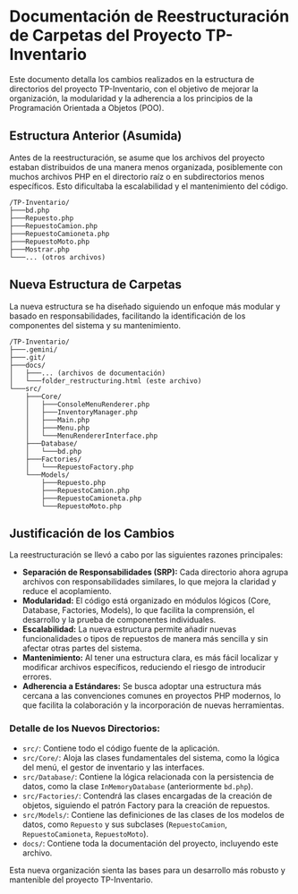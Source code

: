# Documentación de Reestructuración de Carpetas del Proyecto TP-Inventario

Este documento detalla los cambios realizados en la estructura de directorios del proyecto TP-Inventario, con el objetivo de mejorar la organización, la modularidad y la adherencia a los principios de la Programación Orientada a Objetos (POO).

## Estructura Anterior (Asumida)
Antes de la reestructuración, se asume que los archivos del proyecto estaban distribuidos de una manera menos organizada, posiblemente con muchos archivos PHP en el directorio raíz o en subdirectorios menos específicos. Esto dificultaba la escalabilidad y el mantenimiento del código.
```
/TP-Inventario/
├───bd.php
├───Repuesto.php
├───RepuestoCamion.php
├───RepuestoCamioneta.php
├───RepuestoMoto.php
├───Mostrar.php
└───... (otros archivos)
```

## Nueva Estructura de Carpetas
La nueva estructura se ha diseñado siguiendo un enfoque más modular y basado en responsabilidades, facilitando la identificación de los componentes del sistema y su mantenimiento.
```
/TP-Inventario/
├───.gemini/
├───.git/
├───docs/
│   ├───... (archivos de documentación)
│   └───folder_restructuring.html (este archivo)
└───src/
    ├───Core/
    │   ├───ConsoleMenuRenderer.php
    │   ├───InventoryManager.php
    │   ├───Main.php
    │   ├───Menu.php
    │   └───MenuRendererInterface.php
    ├───Database/
    │   └───bd.php
    ├───Factories/
    │   └───RepuestoFactory.php
    └───Models/
        ├───Repuesto.php
        ├───RepuestoCamion.php
        ├───RepuestoCamioneta.php
        └───RepuestoMoto.php
```

## Justificación de los Cambios
La reestructuración se llevó a cabo por las siguientes razones principales:
*   **Separación de Responsabilidades (SRP):** Cada directorio ahora agrupa archivos con responsabilidades similares, lo que mejora la claridad y reduce el acoplamiento.
*   **Modularidad:** El código está organizado en módulos lógicos (Core, Database, Factories, Models), lo que facilita la comprensión, el desarrollo y la prueba de componentes individuales.
*   **Escalabilidad:** La nueva estructura permite añadir nuevas funcionalidades o tipos de repuestos de manera más sencilla y sin afectar otras partes del sistema.
*   **Mantenimiento:** Al tener una estructura clara, es más fácil localizar y modificar archivos específicos, reduciendo el riesgo de introducir errores.
*   **Adherencia a Estándares:** Se busca adoptar una estructura más cercana a las convenciones comunes en proyectos PHP modernos, lo que facilita la colaboración y la incorporación de nuevas herramientas.

### Detalle de los Nuevos Directorios:
*   `src/`: Contiene todo el código fuente de la aplicación.
*   `src/Core/`: Aloja las clases fundamentales del sistema, como la lógica del menú, el gestor de inventario y las interfaces.
*   `src/Database/`: Contiene la lógica relacionada con la persistencia de datos, como la clase `InMemoryDatabase` (anteriormente `bd.php`).
*   `src/Factories/`: Contendrá las clases encargadas de la creación de objetos, siguiendo el patrón Factory para la creación de repuestos.
*   `src/Models/`: Contiene las definiciones de las clases de los modelos de datos, como `Repuesto` y sus subclases (`RepuestoCamion`, `RepuestoCamioneta`, `RepuestoMoto`).
*   `docs/`: Contiene toda la documentación del proyecto, incluyendo este archivo.

Esta nueva organización sienta las bases para un desarrollo más robusto y mantenible del proyecto TP-Inventario.
